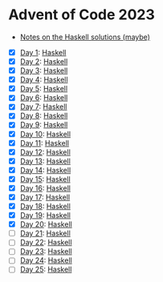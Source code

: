 # Advent of Code 2023

- [Notes on the Haskell solutions (maybe)](Haskell/README.md)

* [x] [Day 1](https://adventofcode.com/2023/day/1):  [Haskell](Haskell/src/Day01.hs)
* [x] [Day 2](https://adventofcode.com/2023/day/2):  [Haskell](Haskell/src/Day02.hs)
* [x] [Day 3](https://adventofcode.com/2023/day/3):  [Haskell](Haskell/src/Day03.hs)
* [x] [Day 4](https://adventofcode.com/2023/day/4):  [Haskell](Haskell/src/Day04.hs)
* [x] [Day 5](https://adventofcode.com/2023/day/5):  [Haskell](Haskell/src/Day05.hs)
* [x] [Day 6](https://adventofcode.com/2023/day/6):  [Haskell](Haskell/src/Day06.hs)
* [x] [Day 7](https://adventofcode.com/2023/day/7):  [Haskell](Haskell/src/Day07.hs)
* [x] [Day 8](https://adventofcode.com/2023/day/8):  [Haskell](Haskell/src/Day08.hs)
* [x] [Day 9](https://adventofcode.com/2023/day/9):  [Haskell](Haskell/src/Day09.hs)
* [x] [Day 10](https://adventofcode.com/2023/day/10): [Haskell](Haskell/src/Day10.hs)
* [x] [Day 11](https://adventofcode.com/2023/day/11): [Haskell](Haskell/src/Day11.hs)
* [x] [Day 12](https://adventofcode.com/2023/day/12): [Haskell](Haskell/src/Day12.hs)
* [x] [Day 13](https://adventofcode.com/2023/day/13): [Haskell](Haskell/src/Day13.hs)
* [x] [Day 14](https://adventofcode.com/2023/day/14): [Haskell](Haskell/src/Day14.hs)
* [x] [Day 15](https://adventofcode.com/2023/day/15): [Haskell](Haskell/src/Day15.hs)
* [x] [Day 16](https://adventofcode.com/2023/day/16): [Haskell](Haskell/src/Day16.hs)
* [x] [Day 17](https://adventofcode.com/2023/day/17): [Haskell](Haskell/src/Day17.hs)
* [x] [Day 18](https://adventofcode.com/2023/day/18): [Haskell](Haskell/src/Day18.hs)
* [x] [Day 19](https://adventofcode.com/2023/day/19): [Haskell](Haskell/src/Day19.hs)
* [x] [Day 20](https://adventofcode.com/2023/day/20): [Haskell](Haskell/src/Day20.hs)
* [ ] [Day 21](https://adventofcode.com/2023/day/21): [Haskell](Haskell/src/Day21.hs)
* [ ] [Day 22](https://adventofcode.com/2023/day/22): [Haskell](Haskell/src/Day22.hs)
* [ ] [Day 23](https://adventofcode.com/2023/day/23): [Haskell](Haskell/src/Day23.hs)
* [ ] [Day 24](https://adventofcode.com/2023/day/24): [Haskell](Haskell/src/Day24.hs)
* [ ] [Day 25](https://adventofcode.com/2023/day/25): [Haskell](Haskell/src/Day25.hs)
